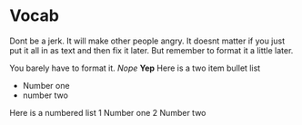 # Vocab 

Dont be a jerk. It will make other people angry.
It doesnt matter if you just put it all in as text and then fix it later.
But remember to format it a little later. 

You barely have to format it. 
*Nope*
**Yep**
Here is a two item bullet list
- Number one
- number two
  
Here is a numbered list
1 Number one
2 Number two
